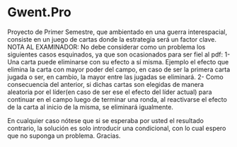 # Gwent.Pro
Proyecto de Primer Semestre, que ambientado en una guerra interespacial, consiste en un juego de cartas donde la estrategia será un factor clave.
NOTA AL EXAMINADOR:
No debe considerar como un problema los siguientes casos esquinados, ya que son ocasionados para ser fiel al pdf:
1- Una carta puede eliminarse con su efecto a sí misma. Ejemplo el efecto que elimina la carta con mayor poder del campo, en caso de ser la primera carta jugada o ser, en cambio, la mayor entre las jugadas se eliminará.
2- Como consecuencia del anterior, si dichas cartas son elegidas de manera aleatoria por el líder(en caso de ser ese el efecto del líder actual) para continuar en el campo luego de terminar una ronda, al reactivarse el efecto de la carta al inicio de la misma, se eliminará igualmente.

En cualquier caso nótese que si se esperaba por usted el resultado contrario, la solución es solo introducir una condicional, con lo cual espero que no suponga un problema. Gracias.
